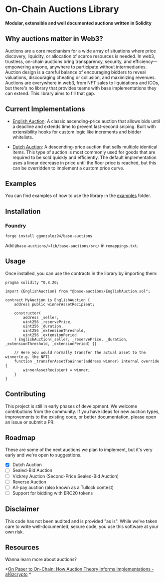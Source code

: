 # On-Chain Auctions Library

**Modular, extensible and well documented auctions written in Solidity**

## Why auctions matter in Web3?

Auctions are a core mechanism  for a wide array of situations where price discovery, liquidity, or allocation of scarce resources is needed. In web3, trustless, on-chain auctions bring transparency, security, and efficiency—empowering anyone, anywhere to participate without intermediaries.
Auction design is a careful balance of encouraging bidders to reveal valuations, discouraging cheating or collusion, and maximizing revenues.  
Auctions are everywhere in web3, from NFT sales to liquidations and ICOs, but there's no library that provides teams with base implementations they can extend. This library aims to fill that gap.

## Current Implementations

* [English Auction](src/EnglishAuction.sol): A classic ascending-price auction that allows bids until a deadline and extends time to prevent last-second sniping. Built with extensibility hooks for custom logic like increments and bidder whitelists.

* [Dutch Auction](src/DutchAuction.sol): A descending-price auction that sells multiple identical items. This type of  auction is most commonly used for goods that are required to be sold quickly and efficiently. The default implementation uses a linear decrease in price until the floor price is reached, but this can be overridden to implement a custom price curve.

## Examples

You can find examples of how to use the library in the [examples](examples) folder.

## Installation

### Foundry

```bash
forge install ggonzalez94/base-auctions
```

Add `@base-auctions/=lib/base-auctions/src/` in `remappings.txt`.

## Usage

Once installed, you can use the contracts in the library by importing them:

```solidity
pragma solidity ^0.8.20;

import {EnglishAuction} from "@base-auctions/EnglishAuction.sol";

contract MyAuction is EnglishAuction {
    address public winnerAssetRecipient;

    constructor(
        address _seller,
        uint256 _reservePrice,
        uint256 _duration,
        uint256 _extensionThreshold,
        uint256 _extensionPeriod
    ) EnglishAuction(_seller, _reservePrice, _duration, _extensionThreshold, _extensionPeriod) {}

    // Here you would normally transfer the actual asset to the winner(e.g. the NFT)
    function _transferAssetToWinner(address winner) internal override {
        winnerAssetRecipient = winner;
    }
}
```

## Contributing

This project is still in early phases of development. We welcome contributions from the community. If you have ideas for new auction types, improvements to the existing code, or better documentation, please open an issue or submit a PR.

## Roadmap

These are some of the next auctions we plan to implement, but it's very early and we're open to suggestions.

* [x] Dutch Auction
* [ ] Sealed-Bid Auction
* [ ] Vickrey Auction (Second-Price Sealed-Bid Auction)
* [ ] Reverse Auction
* [ ] All-pay auction (also known as a Tullock contest)
* [ ] Support for bidding with ERC20 tokens

## Disclaimer

This code has not been audited and is provided "as is". While we've taken care to write well-documented, secure code, you use this software at your own risk.

## Resources

Wanna learn more about auctions?

*[On Paper to On-Chain: How Auction Theory Informs Implementations - a16zcrypto](https://a16zcrypto.com/posts/article/how-auction-theory-informs-implementations/)
*
